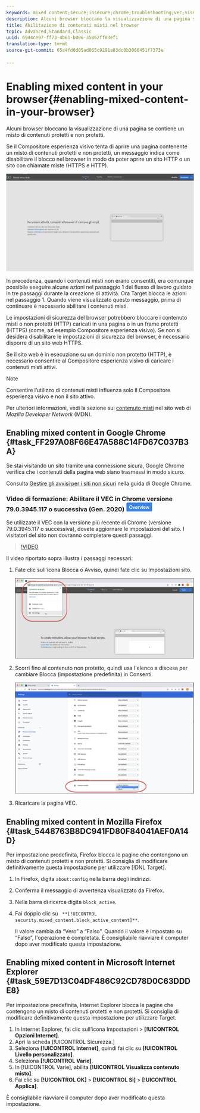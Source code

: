 ```yaml
---
keywords: mixed content;secure;insecure;chrome;troubleshooting;vec;visual experience composer;unsecure
description: Alcuni browser bloccano la visualizzazione di una pagina se contiene un misto di contenuti protetti e non protetti.
title: Abilitazione di contenuti misti nel browser
topic: Advanced,Standard,Classic
uuid: 6944ce97-ff73-4b61-b006-35862ff83ef1
translation-type: tm+mt
source-git-commit: 65a4fd0d05ad065c9291a83dc0b3066451f7373e

---
```



# Enabling mixed content in your browser{#enabling-mixed-content-in-your-browser}

Alcuni browser bloccano la visualizzazione di una pagina se contiene un misto di contenuti protetti e non protetti.

Se il Compositore esperienza visivo tenta di aprire una pagina contenente un misto di contenuti protetti e non protetti, un messaggio indica come disabilitare il blocco nel browser in modo da poter aprire un sito HTTP o un sito con chiamate miste (HTTPS e HTTP).

![](assets/mixed_content_warning.gif)

In precedenza, quando i contenuti misti non erano consentiti, era comunque possibile eseguire alcune azioni nel passaggio 1 del flusso di lavoro guidato in tre passaggi durante la creazione di attività. Ora Target blocca le azioni nel passaggio 1. Quando viene visualizzato questo messaggio, prima di continuare è necessario abilitare i contenuti misti.

Le impostazioni di sicurezza del browser potrebbero bloccare i contenuto misti o non protetti (HTTP) caricati in una pagina o in un frame protetti (HTTPS) (come, ad esempio Compositore esperienza visivo). Se non si desidera disabilitare le impostazioni di sicurezza del browser, è necessario disporre di un sito web HTTPS.

Se il sito web è in esecuzione su un dominio non protetto (HTTP), è necessario consentire al Compositore esperienza visivo di caricare i contenuti misti attivi.

>[!NOTE]
>
>Consentire l’utilizzo di contenuti misti influenza solo il Compositore esperienza visivo e non il sito attivo.

Per ulteriori informazioni, vedi la sezione sui [contenuto misti](https://developer.mozilla.org/en-US/docs/Web/Security/Mixed_content) nel sito web di *Mozilla Developer Network* (MDN).

## Enabling mixed content in Google Chrome {#task_FF297A08F66E47A588C14FD67C037B3A}

Se stai visitando un sito tramite una connessione sicura, Google Chrome verifica che i contenuti della pagina web siano trasmessi in modo sicuro.

Consulta [Gestire gli avvisi per i siti non sicuri](https://support.google.com/chrome/answer/1342714?hl=en) nella guida di Google Chrome.

### Video di formazione: Abilitare il VEC in Chrome versione 79.0.3945.117 o successiva (Gen. 2020) ![Etichetta Panoramica](/help/assets/overview.png)

Se utilizzate il VEC con la versione più recente di Chrome (versione 79.0.3945.117 o successiva), dovete aggiornare le impostazioni del sito. I visitatori del sito non dovranno completare questi passaggi.

>[!VIDEO](https://www.youtube.com/watch?v=6zGCi5Y8eVo)

Il video riportato sopra illustra i passaggi necessari:

1. Fate clic sull&#39;icona Blocca o Avviso, quindi fate clic su Impostazioni sito.

   ![Impostazioni sito](/help/c-experiences/c-visual-experience-composer/r-troubleshoot-composer/assets/site-settings.png)

1. Scorri fino al contenuto non protetto, quindi usa l&#39;elenco a discesa per cambiare Blocca (impostazione predefinita) in Consenti.

   ![Contenuto non protetto](/help/c-experiences/c-visual-experience-composer/r-troubleshoot-composer/assets/insecure-content.png)

1. Ricaricare la pagina VEC.

## Enabling mixed content in Mozilla Firefox {#task_5448763B8DC941FD80F84041AEF0A14D}

Per impostazione predefinita, Firefox blocca le pagine che contengono un misto di contenuti protetti e non protetti. Si consiglia di modificare definitivamente questa impostazione per utilizzare [!DNL Target].

1. In Firefox, digita `about:config` nella barra degli indirizzi.
1. Conferma il messaggio di avvertenza visualizzato da Firefox.
1. Nella barra di ricerca digita `block_active`.
1. Fai doppio clic su ` **[!UICONTROL security.mixed_content.block_active_content]**`.

   Il valore cambia da “Vero” a “Falso”. Quando il valore è impostato su “Falso”, l&#39;operazione è completata.  È consigliabile riavviare il computer dopo aver modificato questa impostazione.

## Enabling mixed content in Microsoft Internet Explorer {#task_59E7D13C04DF486C92CD78D0C63DDDE8}

Per impostazione predefinita, Internet Explorer blocca le pagine che contengono un misto di contenuti protetti e non protetti. Si consiglia di modificare definitivamente questa impostazione per utilizzare Target.

1. In Internet Explorer, fai clic sull’icona Impostazioni > **[!UICONTROL Opzioni Internet]**.
1. Apri la scheda [!UICONTROL Sicurezza.]
1. Seleziona **[!UICONTROL Internet]**, quindi fai clic su **[!UICONTROL Livello personalizzato]**.
1. Seleziona **[!UICONTROL Varie]**.
1. In [!UICONTROL Varie], abilita **[!UICONTROL Visualizza contenuto misto]**.
1. Fai clic su **[!UICONTROL OK]** > **[!UICONTROL Sì]** > **[!UICONTROL Applica]**.

È consigliabile riavviare il computer dopo aver modificato questa impostazione.

